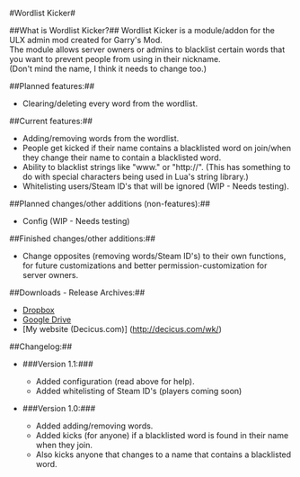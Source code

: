 #Wordlist Kicker#

##What is Wordlist Kicker?##
Wordlist Kicker is a module/addon for the ULX admin mod created for Garry's Mod.  
The module allows server owners or admins to blacklist certain words that you want to prevent people from using in their nickname.  
(Don't mind the name, I think it needs to change too.)
  
##Planned features:##
- Clearing/deleting every word from the wordlist.
  
##Current features:##
- Adding/removing words from the wordlist.
- People get kicked if their name contains a blacklisted word on join/when they change their name to contain a blacklisted word.
- Ability to blacklist strings like "www." or "http://". (This has something to do with special characters being used in Lua's string library.)
- Whitelisting users/Steam ID's that will be ignored (WIP - Needs testing).
  
##Planned changes/other additions (non-features):##
- Config (WIP - Needs testing)
  
##Finished changes/other additions:##
- Change opposites (removing words/Steam ID's) to their own functions, for future customizations and better permission-customization for server owners.
  
##Downloads - Release Archives:##
- [Dropbox](https://www.dropbox.com/sh/tzeevvgh4yt3sif/6vY2b2T0ZF)
- [Google Drive](https://drive.google.com/folderview?id=0B0YQtzHyT_pdV1ZxUE1GOF8tQjA)
- [My website (Decicus.com)] (http://decicus.com/wk/)
  
##Changelog:##
- ###Version 1.1:###
	- Added configuration (read above for help).
	- Added whitelisting of Steam ID's (players coming soon)
  
- ###Version 1.0:###
	- Added adding/removing words.
	- Added kicks (for anyone) if a blacklisted word is found in their name when they join.
	- Also kicks anyone that changes to a name that contains a blacklisted word.